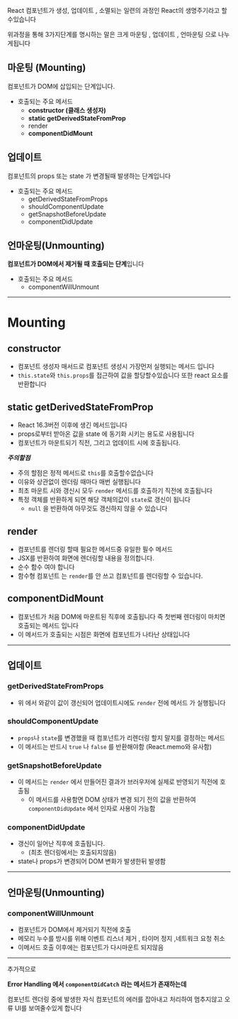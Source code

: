 React 컴포넌트가 생성, 업데이트 , 소멸되는 일련의 과정인 React의 생명주기라고 할수있습니다

위과정을 통해 3가지단계를 명시하는 말은 크게 마운팅 , 업데이트 , 언마운팅 으로 나누게됩니다

## 마운팅 (Mounting)

컴포넌트가 DOM에 삽입되는 단계입니다.

- 호출되는 주요 메서드
  - **constructor (클래스 생성자)**
  - **static getDerivedStateFromProp**
  - render
  - **componentDidMount**

## 업데이트

컴포넌트의 props 또는 state 가 변경될때 발생하는 단계입니다

- 호출되는 주요 메서드
  - getDerivedStateFromProps
  - shouldComponentUpdate
  - getSnapshotBeforeUpdate
  - componentDidUpdate

## **언마운팅(Unmounting)**

**컴포넌트가 DOM에서 제거될 때 호출되는 단계**입니다

- 호출되는 주요 메서드
  - componentWillUnmount

---

# Mounting

## **constructor**

- 컴포넌트 생성자 매서드로 컴포넌트 생성시 가장먼저 실행되는 메서드 입니다
- `this.state`와 `this.props`를 접근하여 값을 할당할수있습니다 또한 react 요소를 반환합니다

## **static getDerivedStateFromProp**

- React 16.3버전 이후에 생긴 메서드입니다
- props로부터 받아온 값을 state 에 동기화 시키는 용도로 사용됩니다
- 컴포넌트가 마운트되기 직전, 그리고 업데이트 시에 호출됩니다.

**_주의할점_**

- 주의 할점은 정적 메서드로 `this`를 호출할수없습니다
- 이유와 상관없이 렌더링 때마다 매번 실행됩니다
- 최초 마운트 시와 갱신시 모두 `render` 메서드를 호출하기 직전에 호출됩니다
- 특정 객체를 반환하게 되면 해당 객체의값이 `state`로 갱신이 됩니다
  - `null` 을 반환하여 아무것도 갱신하지 않을 수 있습니다

## **render**

- 컴포넌트를 렌더링 할때 필요한 메서드중 유일한 필수 메서드
- JSX를 반환하여 화면에 렌더링할 내용을 정의합니다.
- 순수 함수 여야 합니다
- 함수형 컴포넌트 는 `render`를 안 쓰고 컴포넌트를 렌더링할 수 있습니다.

## componentDidMount

- 컴포넌트가 처음 DOM에 마운트된 직후에 호출됩니다 즉 첫번째 렌더링이 마치면 호출되는 메서드 입니다
- 이 메서드가 호출되는 시점은 화면에 컴포넌트가 나타난 상태입니다

---

## 업데이트

### getDerivedStateFromProps

- 위 에서 와같이 값이 갱신되어 업데이트시에도 `render` 전에 메서드 가 실행됩니다

### shouldComponentUpdate

- `props`나 `state`를 변경했을 때 컴포넌트가 리렌더링 할지 말지를 결정하는 메서드
- 이 메서드는 반드시 `true` 나 `false` 를 반환해야함 (React.memo와 유사함)

### getSnapshotBeforeUpdate

- 이 메서드는 `render` 에서 만들어진 결과가 브러우저에 실제로 반영되기 직전에 호출됨
  - 이 메서드를 사용함면 DOM 상태가 변경 되기 전의 값을 반환하여 `componentDidUpdate` 에서 인자로 사용이 가능함

### componentDidUpdate

- 갱신이 일어난 직후에 호출됩니다.
  - (최초 렌더링에서는 호출되지않음)
- state나 props가 변경되어 DOM 변화가 발생한뒤 발생함

---

## **언마운팅(Unmounting)**

### componentWillUnmount

- 컴포넌트가 DOM에서 제거되기 직전에 호출
- 메모리 누수를 방시를 위해 이벤트 리스너 제거 , 타이머 정지 ,네트워크 요청 취소
- 이메서드 호출 이후에는 컴포넌트가 다시마운트 되지않음

---

추가적으로

**Error Handling 에서 `componentDidCatch` 라는 메서드가 존재하는데**

컴포넌트 렌더링 중에 발생한 자식 컴포넌트의 에러를 잡아내고 처리하여 멈추지않고 오류 UI를 보여줄수있게 합니다
